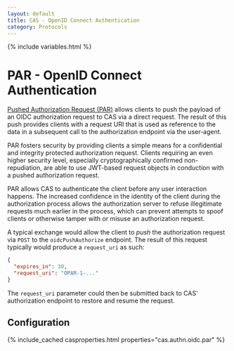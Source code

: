 ```yaml
---
layout: default
title: CAS - OpenID Connect Authentication
category: Protocols
---
```

{% include variables.html %}

# PAR - OpenID Connect Authentication

[Pushed Authorization Request (PAR)](https://tools.ietf.org/html/draft-ietf-oauth-par) allows clients to push the payload of an OIDC authorization request to CAS via a direct request. The result of this push provides clients with a request URI that is used as reference to the data in a subsequent call to the authorization endpoint via the user-agent.

PAR fosters security by providing clients a simple means for a confidential and integrity protected authorization request. Clients requiring an even higher security level, especially cryptographically confirmed non-repudiation, are able to use JWT-based request objects in conduction with a pushed authorization request.

PAR allows CAS to authenticate the client before any user interaction happens. The increased confidence in the identity of the client during the authorization process allows the authorization server to refuse illegitimate requests much earlier in the process, which can prevent attempts to spoof clients or otherwise tamper with or misuse an authorization request.

A typical exchange would allow the client to *push* the authorization request via `POST` to the `oidcPushAuthorize` endpoint. The result of this request 
typically would produce a `request_uri` as such:

```json
{
  "expires_in": 30,
  "request_uri": "OPAR-1-..."
}
```

The `request_uri` parameter could then be submitted back to CAS' authorization endpoint to restore and resume the request.

## Configuration

{% include_cached casproperties.html properties="cas.authn.oidc.par" %}
